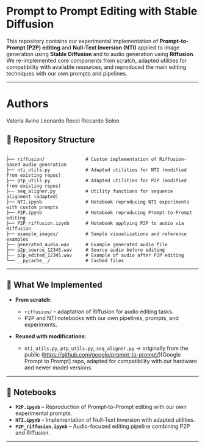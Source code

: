 # Prompt to Prompt Editing with Stable Diffusion
This repository contains our experimental implementation of **Prompt-to-Prompt (P2P) editing** and **Null-Text Inversion (NTI)** applied to image generation using **Stable Diffusion** and to audio generation using **Riffusion**.
We re-implemented core components from scratch, adapted utilities for compatibility with available resources, and reproduced the main editing techniques with our own prompts and pipelines. 

---

# Authors
Valeria Avino
Leonardo Rocci
Riccardo Soleo 

## 📂 Repository Structure

```
.
├── riffusion/               # Custom implementation of Riffusion-based audio generation
├── nti_utils.py             # Adapted utilities for NTI (modified from existing repos)
├── ptp_utils.py             # Adapted utilities for P2P (modified from existing repos)
├── seq_aligner.py           # Utility functions for sequence alignment (adapted)
├── NTI.ipynb                # Notebook reproducing NTI experiments with custom prompts
├── P2P.ipynb                # Notebook reproducing Prompt-to-Prompt editing
├── P2P_riffusion.ipynb      # Notebook applying P2P to audio via Riffusion
├── example_images/          # Sample visualizations and reference examples
├── generated_audio.wav      # Example generated audio file
├── p2p_source_12345.wav     # Source audio before editing
├── p2p_edited_12345.wav     # Example of audio after P2P editing
└── __pycache__/             # Cached files
```

---

## 🚀 What We Implemented

* **From scratch**:

  * `riffusion/` – adaptation of Riffusion for audio editing tasks.
  * P2P and NTI notebooks with our own pipelines, prompts, and experiments.

* **Reused with modifications**:

  * `nti_utils.py`, `ptp_utils.py`, `seq_aligner.py`
    → originally from the public (https://github.com/google/prompt-to-prompt/)[Google Prompt to Prompt] repo, adapted for compatibility with our hardware and newer model versions.

---

## 📓 Notebooks

* **`P2P.ipynb`** – Reproduction of Prompt-to-Prompt editing with our own experimental prompts.
* **`NTI.ipynb`** – Implementation of Null-Text Inversion with adapted utilities.
* **`P2P_riffusion.ipynb`** – Audio-focused editing pipeline combining P2P and Riffusion.

---
